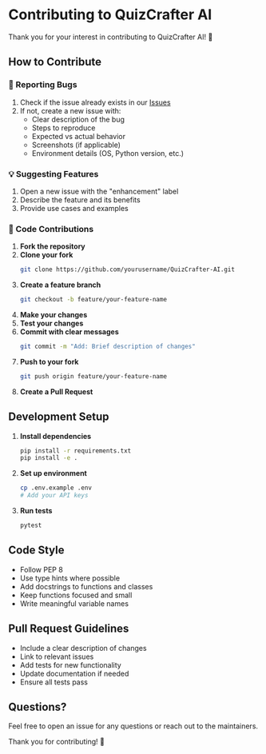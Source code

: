 # Contributing to QuizCrafter AI

Thank you for your interest in contributing to QuizCrafter AI! 🎉

## How to Contribute

### 🐛 Reporting Bugs

1. Check if the issue already exists in our [Issues](https://github.com/atharvahatekar/QuizCrafter-AI/issues)
2. If not, create a new issue with:
   - Clear description of the bug
   - Steps to reproduce
   - Expected vs actual behavior
   - Screenshots (if applicable)
   - Environment details (OS, Python version, etc.)

### 💡 Suggesting Features

1. Open a new issue with the "enhancement" label
2. Describe the feature and its benefits
3. Provide use cases and examples

### 🔧 Code Contributions

1. **Fork the repository**
2. **Clone your fork**
   ```bash
   git clone https://github.com/yourusername/QuizCrafter-AI.git
   ```
3. **Create a feature branch**
   ```bash
   git checkout -b feature/your-feature-name
   ```
4. **Make your changes**
5. **Test your changes**
6. **Commit with clear messages**
   ```bash
   git commit -m "Add: Brief description of changes"
   ```
7. **Push to your fork**
   ```bash
   git push origin feature/your-feature-name
   ```
8. **Create a Pull Request**

## Development Setup

1. **Install dependencies**
   ```bash
   pip install -r requirements.txt
   pip install -e .
   ```

2. **Set up environment**
   ```bash
   cp .env.example .env
   # Add your API keys
   ```

3. **Run tests**
   ```bash
   pytest
   ```

## Code Style

- Follow PEP 8
- Use type hints where possible
- Add docstrings to functions and classes
- Keep functions focused and small
- Write meaningful variable names

## Pull Request Guidelines

- Include a clear description of changes
- Link to relevant issues
- Add tests for new functionality
- Update documentation if needed
- Ensure all tests pass

## Questions?

Feel free to open an issue for any questions or reach out to the maintainers.

Thank you for contributing! 🚀
